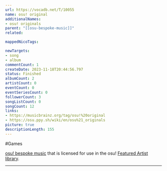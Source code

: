 ```yaml
---
url: https://vocadb.net/T/10055
name: osu! original
additionalNames: 
- osu! originals
parent: "[[osu-bespoke-music]]"
related:

mappedNicoTags:

newTargets:
- song
- album
commentCount: 1
createDate: 2023-11-18T20:44:56.797
status: Finished
albumCount: 2
artistCount: 0
eventCount: 0
eventSeriesCount: 0
followerCount: 3
songListCount: 0
songCount: 12
links: 
- https://musicbrainz.org/tag/osu!%20original
- https://osu.ppy.sh/wiki/en/osu%21_originals
picture: true
descriptionLength: 155
---
```


#Games

[osu! bespoke music](/T/11287) that is licensed for use in the osu! [Featured Artist library](https://osu.ppy.sh/beatmaps/artists/tracks?exclusive_only=1).

---

